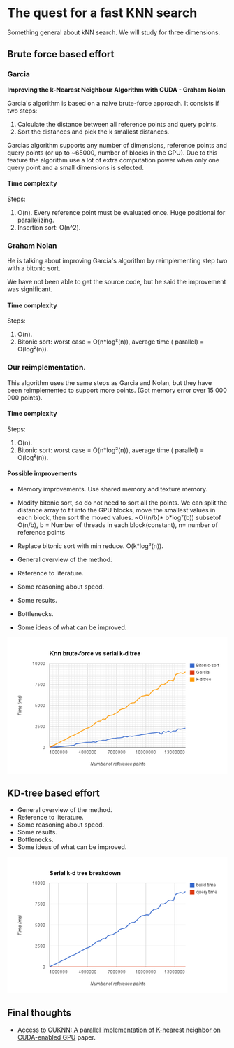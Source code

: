 The quest for a fast KNN search
===============================

Something general about kNN search. We will study for three dimensions.

Brute force based effort
------------------------

### Garcia

__Improving the k-Nearest Neighbour Algorithm with CUDA - Graham Nolan__

Garcia's algorithm is based on a naive brute-force approach. It consists if two steps:

1. Calculate the distance between all reference points and query points.
2. Sort the distances and pick the k smallest distances.

Garcias algorithm supports any number of dimensions, reference points and query points (or up to ~65000, number of blocks in the GPU). Due to this feature the algorithm use a lot of extra computation power when only one query point and a small dimensions is selected.

#### Time complexity

Steps:

1. O(n). Every reference point must be evaluated once. Huge positional for parallelizing.
2. Insertion sort: O(n^2).


### Graham Nolan

He is talking about improving Garcia's algorithm by reimplementing step two with a bitonic sort.

We have not been able to get the source code, but he said the improvement was significant.


#### Time complexity

Steps:

1. O(n).
2. Bitonic sort: worst case = O(n*log²(n)), average time ( parallel) = O(log²(n)).


### Our reimplementation.

This algorithm uses the same steps as Garcia and Nolan, but they have been reimplemented to support more points. (Got memory error over 15 000 000 points).



#### Time complexity

Steps:

1. O(n).
2. Bitonic sort: worst case = O(n*log²(n)), average time ( parallel) = O(log²(n)).


#### Possible improvements

* Memory improvements. Use shared memory and texture memory.
* Modify bitonic sort, so do not need to sort all the points. We can split the distance array to fit into the GPU blocks, move the smallest values in each block, then sort the moved values. ~O((n/b)* b*log²(b)) subsetof O(n/b), b = Number of threads in each block(constant), n= number of reference points
* Replace bitonic sort with min reduce. O(k*log²(n)).

* General overview of the method.
* Reference to literature.
* Some reasoning about speed.
* Some results.
* Bottlenecks.
* Some ideas of what can be improved.

![knn-brute-force-vs-serial-k-d-tree](knn-brute-force-vs-serial-k-d-tree.png)


KD-tree based effort
--------------------

* General overview of the method.
* Reference to literature.
* Some reasoning about speed.
* Some results.
* Bottlenecks.
* Some ideas of what can be improved.

![serial-k-d-tree-breakdown](serial-k-d-tree-breakdown.png)

Final thoughts
--------------

* Access to [CUKNN: A parallel implementation of K-nearest neighbor on CUDA-enabled GPU](http://ieeexplore.ieee.org/xpl/articleDetails.jsp?arnumber=5382329) paper.